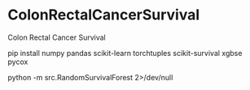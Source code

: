 # ColonRectalCancerSurvival
Colon Rectal Cancer Survival

pip install numpy pandas scikit-learn torchtuples scikit-survival xgbse pycox

python -m src.RandomSurvivalForest 2>/dev/null
